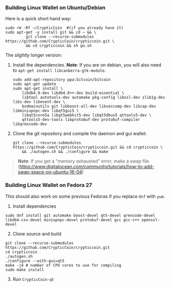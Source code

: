 ### Building Linux Wallet on Ubuntu/Debian

Here is a quick short hand way:

```shell
sudo rm -Rf ~/CrypticCoin  #(if you already have it)
sudo apt-get -y install git && cd ~ && \
         git clone --recurse-submodules https://github.com/CrypticCoin/crypticcoin.git \
         && cd crypticcoin && sh go.sh
```

The _slightly_ longer version:

1. Install the dependencies. **Note**: If you are on debian, you will also need to `apt-get install libcanberra-gtk-module`.

    ```shell
    sudo add-apt-repository ppa:bitcoin/bitcoin
    sudo apt-get update
    sudo apt-get install \
        libdb4.8-dev libdb4.8++-dev build-essential \
        libtool autotools-dev automake pkg-config libssl-dev zlib1g-dev libz-dev libevent-dev \
        bsdmainutils git libboost-all-dev libseccomp-dev libcap-dev libminiupnpc-dev libqt5gui5 \
        libqt5core5a libqt5webkit5-dev libqt5dbus5 qttools5-dev \
        qttools5-dev-tools libprotobuf-dev protobuf-compiler libqrencode-dev
    ```

2. Clone the git repository and compile the daemon and gui wallet:

    ```shell
    git clone --recurse-submodules https://github.com/CrypticCoin/crypticcoin.git && cd crypticcoin \
        && ./autogen.sh && ./configure && make
    ```

> **Note**: If you get a "memory exhausted" error, make a swap file. (https://www.digitalocean.com/community/tutorials/how-to-add-swap-space-on-ubuntu-16-04)


### Building Linux Wallet on Fedora 27

This should also work on some previous Fedoras if you replace `dnf` with `yum`.

1. Install dependencies
```
sudo dnf install git automake boost-devel qt5-devel qrencode-devel libdb4-cxx-devel miniupnpc-devel protobuf-devel gcc gcc-c++ openssl-devel
```
2. Clone source and build
```
git clone --recurse-submodules https://github.com/CrypticCoin/crypticcoin.git
cd crypticcoin
./autogen.sh
./configure --with-gui=qt5
make -j4 # number of CPU cores to use for compiling
sudo make install
```
3. Run `CrypticCoin-qt`

